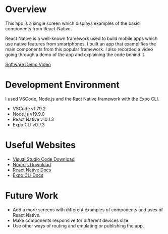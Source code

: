 # Overview

This app is a single screen which displays examples of the basic components from React-Native. 

React Native is a well-known framework used to build mobile apps which use native features from smartphones. I built an app that examplifies the main components from this popular framework. I also recorded a video going through a demo of the app and explaining the code behind it.

[Software Demo Video](https://youtu.be/E2jP_bQQvDI)

# Development Environment

I used VSCode, Node.js and the Ract Native framework with the Expo CLI.

* VSCode v1.79.2
* Node.js v19.9.0
* React Native v10.1.3
* Expo CLI v0.7.3

# Useful Websites

* [Visual Studio Code Download](https://code.visualstudio.com/)
* [Node.js Download](https://nodejs.org/en)
* [React Native Docs](https://reactnative.dev/docs/components-and-apis)
* [Expo CLI Docs](https://expo.dev/)

# Future Work

* Add a more screens with different examples of components and uses of React Native.
* Make components responsive for different devices size.
* Use other ways of routing and emulating or publishing the app.